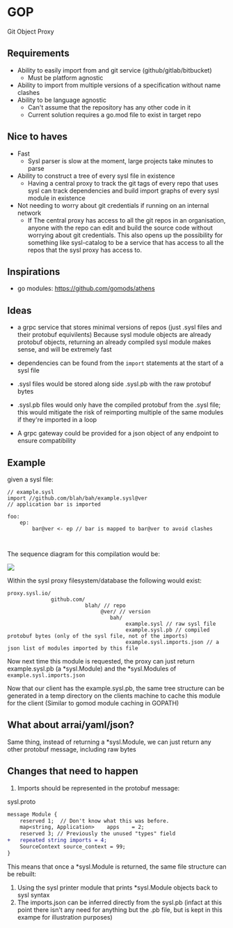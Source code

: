 # GOP
Git Object Proxy

## Requirements
- Ability to easily import from and git service (github/gitlab/bitbucket)
    - Must be platform agnostic
- Ability to import from multiple versions of a specification without name clashes
- Ability to be language agnostic
    - Can't assume that the repository has any other code in it
    - Current solution requires a go.mod file to exist in target repo

## Nice to haves

- Fast
    - Sysl parser is slow at the moment, large projects take minutes to parse
- Ability to construct a tree of every sysl file in existence
    - Having a central proxy to track the git tags of every repo that uses sysl can track dependencies and build import graphs of every sysl module in existence
- Not needing to worry about git credentials if running on an internal network
    - If The central proxy has access to all the git repos in an organisation, anyone with the repo can edit and build the source code without worrying about git credentials. This also opens up the possibility for something like sysl-catalog to be a service that has access to all the repos that the sysl proxy has access to.
    
## Inspirations
- go modules: https://github.com/gomods/athens

## Ideas
- a grpc service that stores minimal versions of repos (just .sysl files and their protobuf equivilents)
Because sysl module objects are already protobuf objects, returning an already compiled sysl module makes sense, and will be extremely fast

- dependencies can be found from the `import` statements at the start of a sysl file

- .sysl files would be stored along side .sysl.pb with the raw protobuf bytes 

- .sysl.pb files would only have the compiled protobuf from the .sysl file; this would mitigate the risk of reimporting multiple of the same modules if they're imported in a loop

- A grpc gateway could be provided for a json object of any endpoint to ensure compatibility

## Example

given a sysl file:
```
// example.sysl
import //github.com/blah/bah/example.sysl@ver
// application bar is imported

foo:
    ep:
        bar@ver <- ep // bar is mapped to bar@ver to avoid clashes

   
```

The sequence diagram for this compilation would be: 

<img src="http://www.plantuml.com/plantuml/png/dP31QiCm44Jl-eezbpY-cr82EVGKw2_8rX89LbgpMfM6qd-lxIBHqb93RdkOcRSpfwnMj4GoPmgO5BedkB1x4Nwx3N15XRw_1lLbF4uS-v6ixqVhZR6a4DaLGfZivD4P06ZMDUOhS011BPBW8Tyo7I-RPTCsO5EUro1u_wuym2jA3fmE4EBCeld386MixCJwDt-9VTx-_g_53yjZrpMBuCo_2hLxWAmikAjQM7EW-gl1vEhAAwiAwqBxnUzUxBIWIwHF">



Within the sysl proxy filesystem/database the following would exist:
```
proxy.sysl.io/
              github.com/
                         blah/ // repo
                              @ver/ // version
                                 bah/
                                      example.sysl // raw sysl file
                                      example.sysl.pb // compiled protobuf bytes (only of the sysl file, not of the imports)
                                      example.sysl.imports.json // a json list of modules imported by this file
```
Now next time this module is requested, the proxy can just return example.sysl.pb (a *sysl.Module) and the *sysl.Modules of `example.sysl.imports.json`

Now that our client has the example.sysl.pb, the same tree structure can be generated in a temp directory on the clients machine to cache this module for the client (Similar to gomod module caching in GOPATH)

## What about arrai/yaml/json?

Same thing, instead of returning a *sysl.Module, we can just return any other protobuf message, including raw bytes

## Changes that need to happen 

1. Imports should be represented in the protobuf message:

sysl.proto
```diff
message Module {
    reserved 1;  // Don't know what this was before.
    map<string, Application>    apps    = 2;
    reserved 3; // Previously the unused "types" field
+   repeated string imports = 4;
    SourceContext source_context = 99;
}
```

This means that once a *sysl.Module is returned, the same file structure can be rebuilt:
1. Using the sysl printer module that prints *sysl.Module objects back to sysl syntax
2. The imports.json can be inferred directly from the sysl.pb (infact at this point there isn't any need for anything but the .pb file, but is kept in this exampe for illustration purposes)
